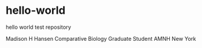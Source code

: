 # hello-world
hello world test repository

Madison H Hansen
Comparative Biology Graduate Student
AMNH New York
